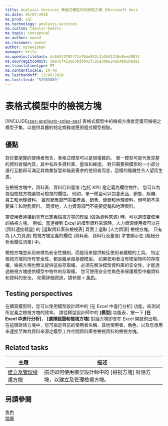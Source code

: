 ```yaml
---
title: Analysis Services 表格式模型中的檢視方塊 |Microsoft Docs
ms.date: 05/07/2018
ms.prod: sql
ms.technology: analysis-services
ms.custom: tabular-models
ms.topic: conceptual
ms.author: owend
ms.reviewer: owend
author: minewiskan
manager: kfile
ms.openlocfilehash: dc6b574702f71a70de842c3a3b51110e8eed9814
ms.sourcegitcommit: 38076f423663bdbb42f325e3d0624264e05beda1
ms.translationtype: MT
ms.contentlocale: zh-TW
ms.lasthandoff: 12/06/2018
ms.locfileid: "52983889"
---
```

# <a name="perspectives-in-tabular-models"></a>表格式模型中的檢視方塊
[!INCLUDE[ssas-appliesto-sqlas-aas](../../includes/ssas-appliesto-sqlas-aas.md)]
  表格式模型中的檢視方塊會定義可檢視之模型子集，以提供具體的特定商務或應用程式模型視點。  
  
##  <a name="bkmk_understanding"></a> 優點  
 對於要瀏覽的使用者而言，表格式模型可以是很複雜的。 單一模型可能代表完整的資料倉儲內容，其中有許多資料表、量值和維度。 對只需要與模型的一小部分進行互動即可滿足其商業智慧和報表需求的使用者而言，這樣的複雜性令人望而生畏。  
  
 在檢視方塊中，資料表、資料行和量值 (包括 KPI) 是定義為欄位物件。 您可以為每個檢視方塊選取可檢視的欄位。 例如，單一模型可以包含產品、銷售、財務、員工和地理資料。 雖然銷售部門需要產品、銷售、促銷和地理資料，但可能不需要員工和財務資料。 同樣地，人力資源部門不需要促銷和地理資料。  
  
 當使用者連接到具有已定義檢視方塊的模型 (做為資料來源) 時，可以選取要使用的檢視方塊。 例如，當連接到 Excel 的模型資料來源時，人力資源使用者可以在 [資料連接精靈] 的 [選取資料表和檢視表] 頁面上選取 [人力資源] 檢視方塊。 只有為 [人力資源] 檢視方塊定義的欄位 (資料表、資料行及量值) 才會顯示在 [樞紐分析表欄位清單] 中。  
  
 檢視方塊並非用來做為安全性機制，而是用來提供較佳使用者體驗的工具。 特定檢視方塊的所有安全性，都是繼承自基礎模型。 如果使用者沒有模型物件的存取權，檢視方塊也無法提供這些存取權。 必須先解決模型資料庫的安全性，才能透過檢視方塊提供模型中物件的存取權。 您可使用安全性角色來保護模型中繼資料和資料的安全。 如需詳細資訊，請參閱 <<c0> [ 角色](../../analysis-services/tabular-models/roles-ssas-tabular.md)。  
  
##  <a name="bkmk_testpersp"></a> Testing perspectives  
 在撰寫模型時，您可以使用模型設計師中的 [在 Excel 中進行分析] 功能，來測試所定義之檢視方塊的效率。 請從模型設計師中的 **[模型]** 功能表，按一下 **[在 Excel 中進行分析]**， **[選擇認證和檢視方塊]** 對話方塊即會在 Excel 開啟前出現。 在這個對話方塊中，您可指定目前的使用者名稱、其他使用者、角色，以及您想用來連接至做為資料來源之模型工作空間資料庫並檢視資料的檢視方塊。  
  
##  <a name="bkmk_related_tasks"></a> Related tasks  
  
|主題|描述|  
|-----------|-----------------|  
|[建立及管理檢視方塊](../../analysis-services/tabular-models/create-and-manage-perspectives-ssas-tabular.md)|描述如何使用模型設計師中的 [檢視方塊] 對話方塊，以建立及管理檢視方塊。|  
  
## <a name="see-also"></a>另請參閱  
 [角色](../../analysis-services/tabular-models/roles-ssas-tabular.md)   
 [階層](../../analysis-services/tabular-models/hierarchies-ssas-tabular.md)  
  
  
